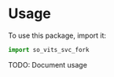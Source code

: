# Usage

To use this package, import it:

```python
import so_vits_svc_fork
```

TODO: Document usage
